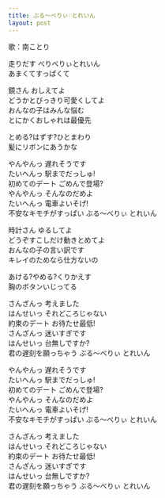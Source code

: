 ```yaml
---
title: ぶる～べりぃ♡とれいん
layout: post
---
```

歌：<a class="kotori">南ことり</a>

<p><a class="kotori">走りだす べりべりぃとれいん<br />
あまくてすっぱくて</a></p>

<p><a class="kotori">鏡さん おしえてよ<br />
どうかとびっきり可愛くしてよ<br />
おんなの子はみんな悩む<br />
とにかくおしゃれは最優先</a></p>

<p><a class="kotori">とめる?はずす?ひとまわり<br />
髪にリボンにあうかな</a></p>

<p><a class="kotori">やんやんっ 遅れそうです<br />
たいへんっ 駅までだっしゅ!<br />
初めてのデート ごめんで登場?<br />
やんやんっ そんなのだめよ<br />
たいへんっ 電車よいそげ!<br />
不安なキモチがすっぱい ぶる～べりぃ とれいん</a></p>

<p><a class="kotori">時計さん ゆるしてよ<br />
どうぞすこしだけ動きとめてよ<br />
おんなの子の言い訳です<br />
キレイのためなら仕方ないの</a></p>

<p><a class="kotori">あける?やめる?くりかえす<br />
胸のボタンいじってる</a></p>

<p><a class="kotori">さんざんっ 考えました<br />
はんせいっ それどころじゃない<br />
約束のデート お待たせ最低!<br />
さんざんっ 迷いすぎです<br />
はんせいっ 台無しですか?<br />
君の遅刻を願っちゃう ぶる～べりぃ とれいん</a></p>

<p><a class="kotori">やんやんっ 遅れそうです<br />
たいへんっ 駅までだっしゅ!<br />
初めてのデート ごめんで登場?<br />
やんやんっ そんなのだめよ<br />
たいへんっ 電車よいそげ!<br />
不安なキモチがすっぱい ぶる～べりぃ とれいん</a></p>

<p><a class="kotori">さんざんっ 考えました<br />
はんせいっ それどころじゃない<br />
約束のデート お待たせ最低!<br />
さんざんっ 迷いすぎです<br />
はんせいっ 台無しですか?<br />
君の遅刻を願っちゃう ぶる～べりぃ とれいん</a></p>